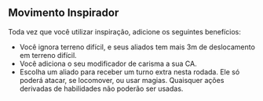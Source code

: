 ## Movimento Inspirador

Toda vez que você utilizar inspiração, adicione os seguintes benefícios:

* Você ignora terreno difícil, e seus aliados tem mais 3m de deslocamento em terreno difícil.
* Você adiciona o seu modificador de carisma a sua CA.
* Escolha um aliado para receber um turno extra nesta rodada. Ele só poderá atacar, se locomover, ou usar magias. Quaisquer ações derivadas de habilidades não poderão ser usadas.